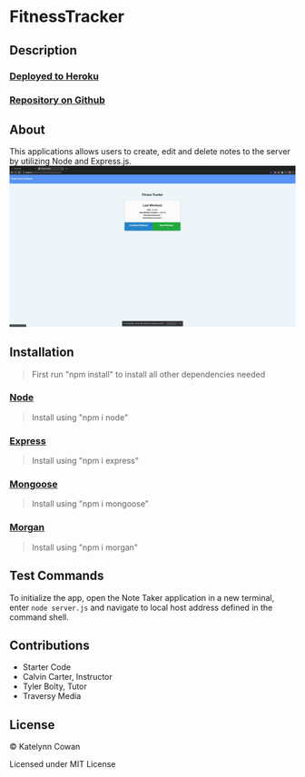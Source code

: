 # FitnessTracker

## Description

### [Deployed to Heroku](https://)

### [Repository on Github](https://github.com/ktcwn/FitnessTracker)

## About

This applications allows users to create, edit and delete notes to the server by utilizing Node and Express.js.
![Fitness Tracker Demo](./fitnessdemo.gif)

## Installation

> First run "npm install" to install all other dependencies needed

### [Node](https://nodejs.org/en/)

> Install using "npm i node"

### [Express](https://expressjs.com/)

> Install using "npm i express"

### [Mongoose](https://www.npmjs.com/package/uuidv4)

> Install using "npm i mongoose"

### [Morgan](https://www.npmjs.com/package/uuidv4)

> Install using "npm i morgan"

## Test Commands

To initialize the app, open the Note Taker application in a new terminal, enter `node server.js` and navigate to local host address defined in the command shell.

## Contributions

- Starter Code
- Calvin Carter, Instructor
- Tyler Bolty, Tutor
- Traversy Media

## License

© Katelynn Cowan

Licensed under MIT License
